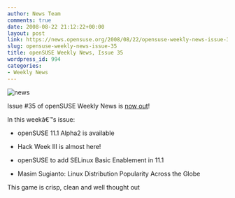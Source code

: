 ```yaml
---
author: News Team
comments: true
date: 2008-08-22 21:12:22+00:00
layout: post
link: https://news.opensuse.org/2008/08/22/opensuse-weekly-news-issue-35/
slug: opensuse-weekly-news-issue-35
title: openSUSE Weekly News, Issue 35
wordpress_id: 994
categories:
- Weekly News
---
```


![news](//news.opensuse.org/wp-content/uploads/2007/11/knewsticker.png)

Issue #35 of openSUSE Weekly News is [now out](http://en.opensuse.org/OpenSUSE_Weekly_News/35)!

In this weekâ€™s issue:



	
  * openSUSE 11.1 Alpha2 is available  

	
  * Hack Week III is almost here!  

	
  * openSUSE to add SELinux Basic Enablement in 11.1  

	
  * Masim Sugianto: Linux Distribution Popularity Across the Globe  

This game is crisp,  clean and well thought out
